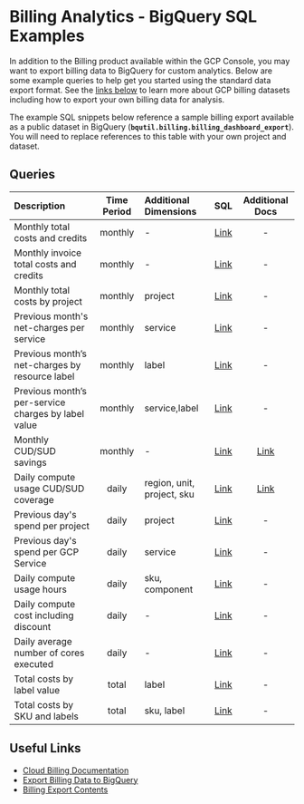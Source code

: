 # Billing Analytics - BigQuery SQL Examples

In addition to the Billing product available within the GCP Console, you may want to export billing data to BigQuery for custom analytics.  Below are some example queries to help get you started using the standard data export format.  See the [links below](#useful-links) to learn more about GCP billing datasets including how to export your own billing data for analysis.

The example SQL snippets below reference a sample billing export available as a public dataset in BigQuery (**`bqutil.billing.billing_dashboard_export`**).  You will need to replace references to this table with your own project and dataset. 

## Queries

|Description|Time Period|Additional Dimensions|SQL|Additional Docs|
|:-|:-:|:-|:-:|:-:|
|Monthly total costs and credits|monthly|-|[Link](sql/monthly_costs_credits.sql)|-|
|Monthly invoice total costs and credits|monthly|-|[Link](sql/monthly_invoice_costs_credits.sql)|-|
|Monthly total costs by project|monthly|project|[Link](sql/monthly_costs_by_project.sql)|-|
|Previous month's net-charges per service|monthly|service|[Link](sql/previous_month_costs_by_service.sql)|-|
|Previous month’s net-charges by resource label|monthly|label|[Link](sql/previous_month_costs_by_label.sql)|-|
|Previous month’s per-service charges by label value|monthly|service,label|[Link](sql/previous_month_costs_by_service_label.sql)|-|
|Monthly CUD/SUD savings|monthly|-|[Link](sql/monthly_cud_sud_savings.sql)|[Link](docs/monthly_cud_sud_savings.md)|
|Daily compute usage CUD/SUD coverage|daily|region, unit, project, sku|[Link](sql/daily_compute_usage_cud_sud_coverage.sql)|[Link](docs/daily_compute_usage_cud_sud_coverage.md)|
|Previous day's spend per project|daily|project|[Link](sql/previous_day_costs_by_project.sql)|-|
|Previous day's spend per GCP Service|daily|service|[Link](sql/previous_day_costs_by_service.sql)|-|
|Daily compute usage hours|daily|sku, component|[Link](sql/daily_compute_usage_hours.sql)|-|
|Daily compute cost including discount|daily|-|[Link](sql/daily_compute_discount.sql)|-|
|Daily average number of cores executed|daily|-|[Link](sql/daily_compute_cores_average.sql)|-|
|Total costs by label value|total|label|[Link](sql/total_costs_by_label_value.sql)|-|
|Total costs by SKU and labels|total|sku, label|[Link](sql/total_costs_by_sku_label.sql)|-|

<a id='useful-links'></a>
## Useful Links

- [Cloud Billing Documentation](https://cloud.google.com/billing/docs/)
- [Export Billing Data to BigQuery](https://cloud.google.com/billing/docs/how-to/export-data-bigquery)
- [Billing Export Contents](https://cloud.google.com/billing/docs/how-to/export-data-file#contents_of_the_exported_billing_file)